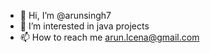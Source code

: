 - 👋 Hi, I’m @arunsingh7
- 👀 I’m interested in java projects
- 📫 How to reach me arun.lcena@gmail.com

<!---
arunsingh7/arunsingh7 is a ✨ special ✨ repository because its `README.md` (this file) appears on your GitHub profile.
You can click the Preview link to take a look at your changes.
--->
